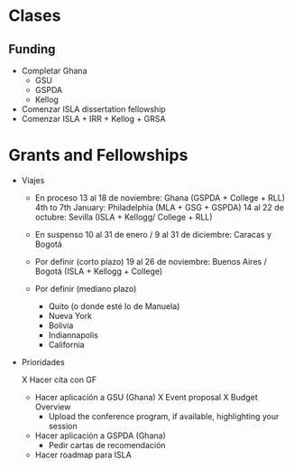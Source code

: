 # Clases

## Funding

- Completar Ghana
	- GSU
	- GSPDA
	- Kellog
- Comenzar ISLA dissertation fellowship
- Comenzar ISLA + IRR + Kellog + GRSA


# Grants and Fellowships

- Viajes
	
	- En proceso
		13 al 18 de noviembre: Ghana (GSPDA + College + RLL)
		4th to 7th January: Philadelphia (MLA + GSG + GSPDA)
		14 al 22 de octubre: Sevilla (ISLA + Kellogg/ College + RLL)

	- En suspenso
		10 al 31 de enero / 9 al 31 de diciembre: Caracas y Bogotá

	- Por definir (corto plazo)
		19 al 26 de noviembre: Buenos Aires / Bogotá (ISLA + Kellogg + College)
	- Por definir (mediano plazo)
		- Quito (o donde esté lo de Manuela)
		- Nueva York
		- Bolivia
		- Indiannapolis
		- California
- Prioridades
	
	X Hacer cita con GF
	- Hacer aplicación a GSU (Ghana)
		X Event proposal
		X Budget Overview
		- Upload the conference program, if available, highlighting your
session
	- Hacer aplicación a GSPDA (Ghana)
		- Pedir cartas de recomendación
	- Hacer roadmap para ISLA
